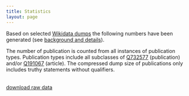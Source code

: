 ```yaml
---
title: Statistics
layout: page
---
```


Based on selected [Wikidata dumps](https://www.wikidata.org/wiki/Wikidata:Database_download) the following numbers have been generated (see [background and details](https://github.com/gbv/wikicite-data#readme)).

The number of publication is counted from all instances of publication types. Publication types include all subclasses of [Q732577](http://www.wikidata.org/entity/Q732577) (publication) and/or [Q191067](http://www.wikidata.org/entity/Q191067) (article). The compressed dump size of publications only includes truthy statements without qualifiers.

<table class="table display" id="wikicite-data-stats"></table>

<canvas id="stats-chart"></canvas>

[download raw data](https://github.com/gbv/wikicite-data/blob/master/stats.json)
